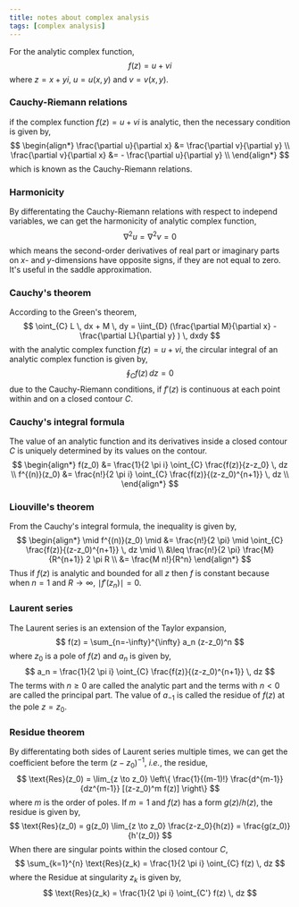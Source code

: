 ```yaml
---
title: notes about complex analysis
tags: [complex analysis]
---
```


For the analytic complex function,
$$
f(z) = u + v i
$$
where $z=x + y i$, $u=u(x,y)$ and $v=v(x,y)$.

### Cauchy-Riemann relations ###

if the complex function $f(z) = u + vi$ is analytic, then the necessary condition is given by,
$$
\begin{align*}
        \frac{\partial u}{\partial x} &= \frac{\partial v}{\partial y}  \\
        \frac{\partial v}{\partial x} &= - \frac{\partial u}{\partial y}  \\
\end{align*}
$$
which is known as the Cauchy-Riemann relations.

### Harmonicity ###

By differentating the Cauchy-Riemann relations with respect to independ variables, we can get the harmonicity of analytic complex function,
$$
\nabla^2 u = \nabla^2 v = 0
$$
which means the second-order derivatives of real part or imaginary parts on $x$- and $y$-dimensions have opposite signs, if they are not equal to zero. It's useful in the saddle approximation.

### Cauchy's theorem ###

According to the Green's theorem,
$$
\oint_{C} L \, dx + M \, dy = \iint_{D} (\frac{\partial M}{\partial x} - \frac{\partial L}{\partial y} ) \, dxdy
$$
with the analytic complex function $f(z) = u + vi$, the circular integral of an analytic complex function is given by,
$$
\oint_{C} f(z) \, dz = 0
$$
due to the Cauchy-Riemann conditions, if $f'(z)$ is continuous at each point within and on a closed contour $C$.

### Cauchy's integral formula ###

The value of an analytic function and its derivatives inside a closed contour $C$ is uniquely determined by its values on the contour.
$$
\begin{align*}
f(z_0) &= \frac{1}{2 \pi i} \oint_{C} \frac{f(z)}{z-z_0} \, dz \\
f^{(n)}(z_0) &= \frac{n!}{2 \pi i} \oint_{C} \frac{f(z)}{(z-z_0)^{n+1}} \, dz \\
\end{align*}
$$

### Liouville's theorem ###

From the Cauchy's integral formula, the inequality is given by,
$$
\begin{align*}
\mid f^{(n)}(z_0) \mid &= \frac{n!}{2 \pi} \mid \oint_{C} \frac{f(z)}{(z-z_0)^{n+1}} \, dz \mid \\
&\leq \frac{n!}{2 \pi} \frac{M}{R^{n+1}} 2 \pi R \\
&= \frac{M n!}{R^n}
\end{align*}
$$
Thus if $f(z)$ is analytic and bounded for all $z$ then $f$ is constant because when $n=1$ and $R \to \infty$, $\mid f'(z_ n) \mid=0$.

### Laurent series ###

The Laurent series is an extension of the Taylor expansion,
$$
f(z) = \sum_{n=-\infty}^{\infty} a_n (z-z_0)^n
$$
where $z_0$ is a pole of $f(z)$ and $a_n$ is given by,
$$
a_n = \frac{1}{2 \pi i} \oint_{C} \frac{f(z)}{(z-z_0)^{n+1}} \, dz
$$
The terms with $n \geq 0$ are called the analytic part and the terms with $n \lt 0$ are called the principal part. The value of $a_{-1}$ is called the residue of $f(z)$ at the pole $z=z_0$.

### Residue theorem ###

By differentating both sides of Laurent series multiple times, we can get the coefficient before the term $(z-z_0)^{-1}$, *i.e.*, the residue,
$$
\text{Res}(z_0) = \lim_{z \to z_0} \left\{ \frac{1}{(m-1)!} \frac{d^{m-1}}{dz^{m-1}} [(z-z_0)^m f(z)] \right\}
$$
where $m$ is the order of poles. If $m=1$ and $f(z)$ has a form $g(z)/h(z)$, the residue is given by,
$$
\text{Res}(z_0) = g(z_0) \lim_{z \to z_0} \frac{z-z_0}{h(z)} = \frac{g(z_0)}{h'(z_0)}
$$
When there are singular points within the closed contour $C$,
$$
\sum_{k=1}^{n} \text{Res}(z_k) = \frac{1}{2 \pi i} \oint_{C} f(z) \, dz
$$
where the Residue at singularity $z_k$ is given by,
$$
\text{Res}(z_k) = \frac{1}{2 \pi i} \oint_{C'} f(z) \, dz
$$

